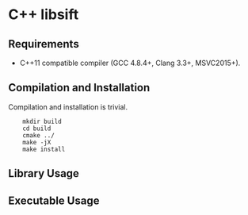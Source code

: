 # C++ libsift

## Requirements

- C++11 compatible compiler (GCC 4.8.4+, Clang 3.3+, MSVC2015+).

## Compilation and Installation

Compilation and installation is trivial.

```
    mkdir build
    cd build
    cmake ../
    make -jX
    make install
```

## Library Usage

## Executable Usage
